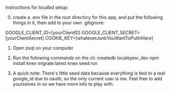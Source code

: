Instructions for localbd setup:

0.  create a .env file in the root directory for this app, and put the following things in it, then add to your own .gitignore:

  GOOGLE_CLIENT_ID=[yourClientID]
  GOOGLE_CLIENT_SECRET=[yourClientSecret]
  COOKIE_KEY=[whateverJunkYouWantToPutInHere]

1. Open psql on your computer

2. Run the following commands on the cli:
  createdb localeyesr_dev
  npm install
  knex migrate:latest
  knex seed:run

3.  A quick note: There's little seed data because everything is tied to a real google_id due to oauth, so the only current user is me.  Feel free to add yourselves in so we have more info to play with.
